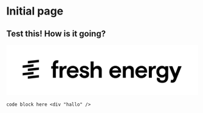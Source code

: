 # Initial page

## Test this! How is it going?

![caption this](.gitbook/assets/logoblack.jpg)

```text
code block here <div "hallo" />
```



